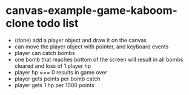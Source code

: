 # canvas-example-game-kaboom-clone todo list

* (done) add a player object and draw it on the canvas
* can move the player object with pointer, and keyboard events
* player can catch bombs
* one bomb that reaches bottom of the screen will result in all bombs cleared and loss of 1 player hp
* player hp === 0 results in game over
* player gets points per bomb catch
* player gets 1 hp per 1000 points